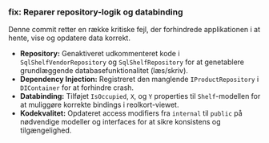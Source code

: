 ### fix: Reparer repository-logik og databinding

Denne commit retter en række kritiske fejl, der forhindrede applikationen i at hente, vise og opdatere data korrekt.

- **Repository:** Genaktiveret udkommenteret kode i `SqlShelfVendorRepository` og `SqlShelfRepository` for at genetablere grundlæggende databasefunktionalitet (læs/skriv).
- **Dependency Injection:** Registreret den manglende `IProductRepository` i `DIContainer` for at forhindre crash.
- **Databinding:** Tilføjet `IsOccupied`, `X`, og `Y` properties til `Shelf`-modellen for at muliggøre korrekte bindings i reolkort-viewet.
- **Kodekvalitet:** Opdateret access modifiers fra `internal` til `public` på nødvendige modeller og interfaces for at sikre konsistens og tilgængelighed.
